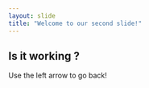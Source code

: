 ```yaml
---
layout: slide
title: "Welcome to our second slide!"
---
```

## Is it working ?
Use the left arrow to go back!
